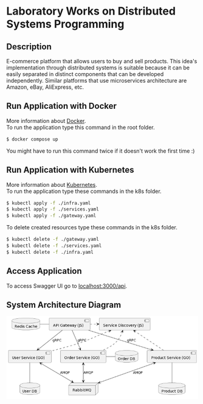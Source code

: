 # Laboratory Works on Distributed Systems Programming

## Description

E-commerce platform that allows users to buy and sell products. This idea's implementation through distributed systems is suitable because it can be easily separated in distinct components that can be developed independently. Similar platforms that use microservices architecture are Amazon, eBay, AliExpress, etc.

## Run Application with Docker

More information about [Docker](https://www.docker.com/).  
To run the application type this command in the root folder.

```bash
$ docker compose up
```

You might have to run this command twice if it doesn't work the first time :)

## Run Application with Kubernetes

More information about [Kubernetes](https://kubernetes.io/).  
To run the application type these commands in the k8s folder.

```bash
$ kubectl apply -f ./infra.yaml
$ kubectl apply -f ./services.yaml
$ kubectl apply -f ./gateway.yaml
```

To delete created resources type these commands in the k8s folder.

```bash
$ kubectl delete -f ./gateway.yaml
$ kubectl delete -f ./services.yaml
$ kubectl delete -f ./infra.yaml
```

## Access Application

To access Swagger UI go to [localhost:3000/api](http://localhost:3000/api).

## System Architecture Diagram

![Diagram](https://github.com/Marcel-MD/pad-labs/blob/main/diagram.png)

